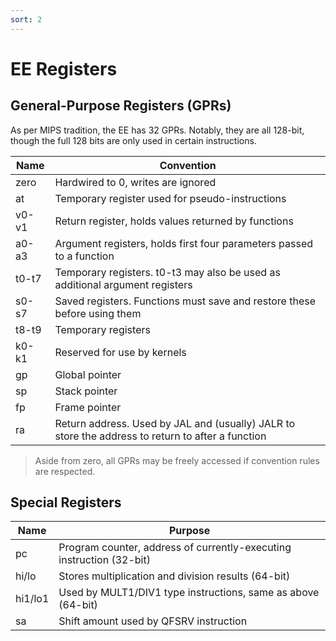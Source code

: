 ```yaml
---
sort: 2
---
```


#  EE Registers

## General-Purpose Registers (GPRs)

As per MIPS tradition, the EE has 32 GPRs. Notably, they are all 128-bit, though the full 128 bits are only used in certain instructions.

Name | Convention
---- | -------
zero | Hardwired to 0, writes are ignored
at | Temporary register used for pseudo-instructions
v0-v1 | Return register, holds values returned by functions
a0-a3 | Argument registers, holds first four parameters passed to a function
t0-t7 | Temporary registers. t0-t3 may also be used as additional argument registers
s0-s7 | Saved registers. Functions must save and restore these before using them
t8-t9 | Temporary registers
k0-k1 | Reserved for use by kernels
gp | Global pointer
sp | Stack pointer
fp | Frame pointer
ra | Return address. Used by JAL and (usually) JALR to store the address to return to after a function

> Aside from zero, all GPRs may be freely accessed if convention rules are respected.

## Special Registers

Name | Purpose
---- | -------
pc | Program counter, address of currently-executing instruction (32-bit)
hi/lo | Stores multiplication and division results (64-bit)
hi1/lo1 | Used by MULT1/DIV1 type instructions, same as above (64-bit)
sa | Shift amount used by QFSRV instruction

